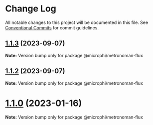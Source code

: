 # Change Log

All notable changes to this project will be documented in this file.
See [Conventional Commits](https://conventionalcommits.org) for commit guidelines.

## [1.1.3](https://github.com/microph1/microphi/compare/v1.1.2...v1.1.3) (2023-09-07)

**Note:** Version bump only for package @microphi/metronoman-flux





## [1.1.2](https://github.com/microph1/microphi/compare/v1.1.0...v1.1.2) (2023-09-07)

**Note:** Version bump only for package @microphi/metronoman-flux





# [1.1.0](https://github.com/microph1/microphi/compare/v0.2.10...v1.1.0) (2023-01-16)

**Note:** Version bump only for package @microphi/metronoman-flux
